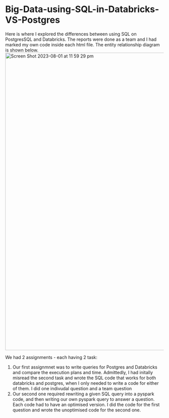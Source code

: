# Big-Data-using-SQL-in-Databricks-VS-Postgres
Here is where I explored the differences between using SQL on PostgresSQL and Databricks. The reports were done as a team and I had marked my own code inside each html file. The entity relationship diagram is shown below.
<img width="944" alt="Screen Shot 2023-08-01 at 11 59 29 pm" src="https://media.github.sydney.edu.au/user/13526/files/e2e2a199-c4b8-4b74-a76c-198d9bcd426f">

We had 2 assignments - each having 2 task:
  1. Our first assignmnet was to write queries for Postgres and Databricks and compare the execution plans and time. Admittedly, I had initally misread the second task and wrote the SQL code that works for both databricks and postgres, when I only needed to write a code for either of them. I did one indivudal question and a team question
  2. Our second one required rewriting a given SQL query into a pyspark code, and then writing our own pyspark query to answer a question. Each code had to have an optimised version. I did the code for the first question and wrote the unoptimised code for the second one. 
